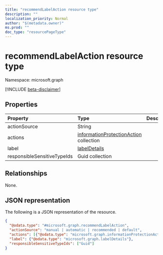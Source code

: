 ```yaml
---
title: "recommendLabelAction resource type"
description: ""
localization_priority: Normal
author: "$(metadata.owner)"
ms.prod: ""
doc_type: "resourcePageType"
---
```


# recommendLabelAction resource type

Namespace: microsoft.graph

[!INCLUDE [beta-disclaimer](../../includes/beta-disclaimer.md)]

## Properties

| Property                    | Type                                                                                  | Description |
| :-------------------------- | :------------------------------------------------------------------------------------ | :---------- |
| actionSource                | String                                                                                |             |
| actions                     | [informationProtectionAction](../resources/informationprotectionaction.md) collection |             |
| label                       | [labelDetails](../resources/labeldetails.md)                                          |             |
| responsibleSensitiveTypeIds | Guid collection                                                                       |             |

## Relationships

None.

## JSON representation

The following is a JSON representation of the resource.

<!-- {
  "blockType": "resource",
  "@odata.type": "microsoft.graph.recommendLabelAction",
}
-->

```json
{
  "@odata.type": "#microsoft.graph.recommendLabelAction",
  "actionSource": "manual | automatic | recommended | default",
  "actions": [{"@odata.type": "microsoft.graph.informationProtectionAction"}],
  "label": {"@odata.type": "microsoft.graph.labelDetails"},
  "responsibleSensitiveTypeIds": ["Guid"]
}
```
